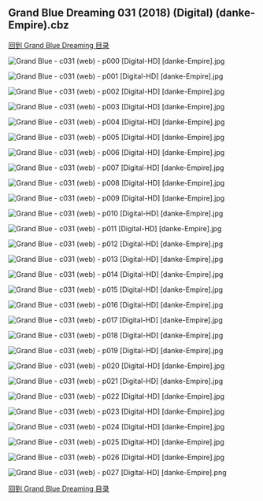 ## Grand Blue Dreaming 031 (2018) (Digital) (danke-Empire).cbz


[回到 Grand Blue Dreaming 目录](https://github.com/alicewish/markdown/blob/master/series/Grand-Blue-Dreaming.md)


![Grand Blue - c031 (web) - p000 [Digital-HD] [danke-Empire].jpg](https://wx1.sinaimg.cn/large/6a9fdecagy1fpeopm5ruvj21j82cw7wh.jpg)

![Grand Blue - c031 (web) - p001 [Digital-HD] [danke-Empire].jpg](https://wx1.sinaimg.cn/large/6a9fdecagy1fpeopt7pjgj21kw28zkjl.jpg)

![Grand Blue - c031 (web) - p002 [Digital-HD] [danke-Empire].jpg](https://wx1.sinaimg.cn/large/6a9fdecagy1fpeoq3fk9hj21kw28zu0x.jpg)

![Grand Blue - c031 (web) - p003 [Digital-HD] [danke-Empire].jpg](https://wx1.sinaimg.cn/large/6a9fdecagy1fpeoqc623kj21kw28zqv5.jpg)

![Grand Blue - c031 (web) - p004 [Digital-HD] [danke-Empire].jpg](https://wx1.sinaimg.cn/large/6a9fdecagy1fpeoqiyta7j21kw28z7wh.jpg)

![Grand Blue - c031 (web) - p005 [Digital-HD] [danke-Empire].jpg](https://wx1.sinaimg.cn/large/6a9fdecagy1fpeoqp0gvgj21kw28zkjl.jpg)

![Grand Blue - c031 (web) - p006 [Digital-HD] [danke-Empire].jpg](https://wx1.sinaimg.cn/large/6a9fdecagy1fpeoqv9sddj21kw28zqv5.jpg)

![Grand Blue - c031 (web) - p007 [Digital-HD] [danke-Empire].jpg](https://wx1.sinaimg.cn/large/6a9fdecagy1fpeor101jbj21kw28zhdt.jpg)

![Grand Blue - c031 (web) - p008 [Digital-HD] [danke-Empire].jpg](https://wx1.sinaimg.cn/large/6a9fdecagy1fpeor82oqnj21kw28zb29.jpg)

![Grand Blue - c031 (web) - p009 [Digital-HD] [danke-Empire].jpg](https://wx1.sinaimg.cn/large/6a9fdecagy1fpeorepz0nj21kw28zb29.jpg)

![Grand Blue - c031 (web) - p010 [Digital-HD] [danke-Empire].jpg](https://wx1.sinaimg.cn/large/6a9fdecagy1fpeorj0bxvj21kw28ztyf.jpg)

![Grand Blue - c031 (web) - p011 [Digital-HD] [danke-Empire].jpg](https://wx1.sinaimg.cn/large/6a9fdecagy1fpeorpgyh3j21kw28zx6p.jpg)

![Grand Blue - c031 (web) - p012 [Digital-HD] [danke-Empire].jpg](https://wx1.sinaimg.cn/large/6a9fdecagy1fpeorvkntmj21kw28zqv5.jpg)

![Grand Blue - c031 (web) - p013 [Digital-HD] [danke-Empire].jpg](https://wx1.sinaimg.cn/large/6a9fdecagy1fpeos2f48oj21kw28zu0x.jpg)

![Grand Blue - c031 (web) - p014 [Digital-HD] [danke-Empire].jpg](https://wx1.sinaimg.cn/large/6a9fdecagy1fpeos88yz4j21kw28zx6p.jpg)

![Grand Blue - c031 (web) - p015 [Digital-HD] [danke-Empire].jpg](https://wx1.sinaimg.cn/large/6a9fdecagy1fpeosdlmtoj21kw28z7wh.jpg)

![Grand Blue - c031 (web) - p016 [Digital-HD] [danke-Empire].jpg](https://wx1.sinaimg.cn/large/6a9fdecagy1fpeosjr557j21kw28zb29.jpg)

![Grand Blue - c031 (web) - p017 [Digital-HD] [danke-Empire].jpg](https://wx1.sinaimg.cn/large/6a9fdecagy1fpeosq2fhxj21kw28zb29.jpg)

![Grand Blue - c031 (web) - p018 [Digital-HD] [danke-Empire].jpg](https://wx1.sinaimg.cn/large/6a9fdecagy1fpeoswvfgaj21kw28ze81.jpg)

![Grand Blue - c031 (web) - p019 [Digital-HD] [danke-Empire].jpg](https://wx1.sinaimg.cn/large/6a9fdecagy1fpeot47w95j21kw28znpd.jpg)

![Grand Blue - c031 (web) - p020 [Digital-HD] [danke-Empire].jpg](https://wx1.sinaimg.cn/large/6a9fdecagy1fpeotchgtzj21kw28z7wi.jpg)

![Grand Blue - c031 (web) - p021 [Digital-HD] [danke-Empire].jpg](https://wx1.sinaimg.cn/large/6a9fdecagy1fpeotjbwuqj21kw28ze81.jpg)

![Grand Blue - c031 (web) - p022 [Digital-HD] [danke-Empire].jpg](https://wx1.sinaimg.cn/large/6a9fdecagy1fpeotp8xoxj21kw28z4qp.jpg)

![Grand Blue - c031 (web) - p023 [Digital-HD] [danke-Empire].jpg](https://wx1.sinaimg.cn/large/6a9fdecagy1fpeotug6z3j21kw28zqv5.jpg)

![Grand Blue - c031 (web) - p024 [Digital-HD] [danke-Empire].jpg](https://wx1.sinaimg.cn/large/6a9fdecagy1fpeotzizr4j21kw28zb29.jpg)

![Grand Blue - c031 (web) - p025 [Digital-HD] [danke-Empire].jpg](https://wx1.sinaimg.cn/large/6a9fdecagy1fpeou2by2qj21kw28z43x.jpg)

![Grand Blue - c031 (web) - p026 [Digital-HD] [danke-Empire].jpg](https://wx1.sinaimg.cn/large/6a9fdecagy1fpeou4g8kjj21kw28zgmw.jpg)

![Grand Blue - c031 (web) - p027 [Digital-HD] [danke-Empire].png](https://wx1.sinaimg.cn/large/6a9fdecagy1fpeou5rb1zj21kw28z0qv.jpg)

[回到 Grand Blue Dreaming 目录](https://github.com/alicewish/markdown/blob/master/series/Grand-Blue-Dreaming.md)

